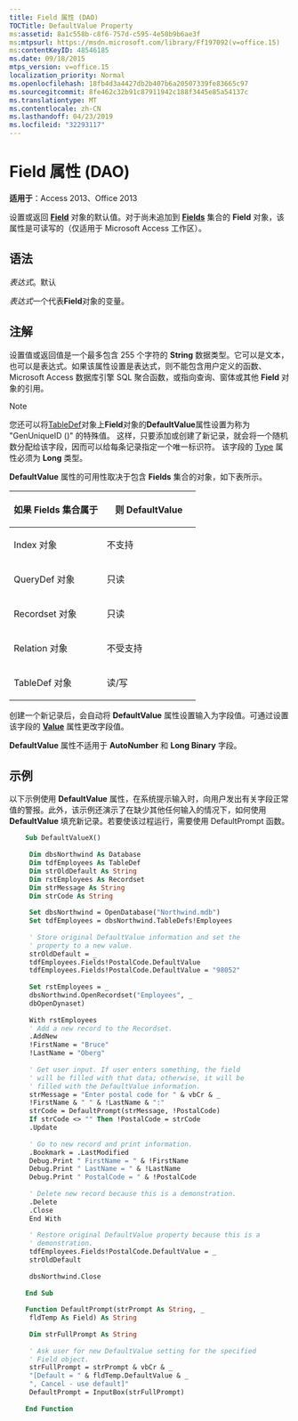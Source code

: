 ```yaml
---
title: Field 属性 (DAO)
TOCTitle: DefaultValue Property
ms:assetid: 8a1c558b-c8f6-757d-c595-4e50b9b6ae3f
ms:mtpsurl: https://msdn.microsoft.com/library/Ff197092(v=office.15)
ms:contentKeyID: 48546185
ms.date: 09/18/2015
mtps_version: v=office.15
localization_priority: Normal
ms.openlocfilehash: 18fb4d3a4427db2b407b6a20507339fe83665c97
ms.sourcegitcommit: 8fe462c32b91c87911942c188f3445e85a54137c
ms.translationtype: MT
ms.contentlocale: zh-CN
ms.lasthandoff: 04/23/2019
ms.locfileid: "32293117"
---
```

# <a name="fielddefaultvalue-property-dao"></a>Field 属性 (DAO)


**适用于**：Access 2013、Office 2013


设置或返回 **[Field](field-object-dao.md)** 对象的默认值。对于尚未追加到 [**Fields**](fields-collection-dao.md) 集合的 **Field** 对象，该属性是可读写的（仅适用于 Microsoft Access 工作区）。

## <a name="syntax"></a>语法

*表达式*。默认

*表达式*一个代表**Field**对象的变量。

## <a name="remarks"></a>注解

设置值或返回值是一个最多包含 255 个字符的 **String** 数据类型。它可以是文本，也可以是表达式。如果该属性设置是表达式，则不能包含用户定义的函数、Microsoft Access 数据库引擎 SQL 聚合函数，或指向查询、窗体或其他 **Field** 对象的引用。


> [!NOTE]
> 您还可以将[TableDef](tabledef-object-dao.md)对象上**Field**对象的**DefaultValue**属性设置为称为 "GenUniqueID ()" 的特殊值。 这样，只要添加或创建了新记录，就会将一个随机数分配给该字段，因而可以给每条记录指定一个唯一标识符。 该字段的 [Type](field-type-property-dao.md) 属性必须为 **Long** 类型。


**DefaultValue** 属性的可用性取决于包含 **Fields** 集合的对象，如下表所示。

<table>
<colgroup>
<col style="width: 50%" />
<col style="width: 50%" />
</colgroup>
<thead>
<tr class="header">
<th><p>如果 Fields 集合属于</p></th>
<th><p>则 DefaultValue</p></th>
</tr>
</thead>
<tbody>
<tr class="odd">
<td><p>Index 对象</p></td>
<td><p>不支持</p></td>
</tr>
<tr class="even">
<td><p>QueryDef 对象</p></td>
<td><p>只读</p></td>
</tr>
<tr class="odd">
<td><p>Recordset 对象</p></td>
<td><p>只读</p></td>
</tr>
<tr class="even">
<td><p>Relation 对象</p></td>
<td><p>不受支持</p></td>
</tr>
<tr class="odd">
<td><p>TableDef 对象</p></td>
<td><p>读/写</p></td>
</tr>
</tbody>
</table>


创建一个新记录后，会自动将 **DefaultValue** 属性设置输入为字段值。可通过设置该字段的 **[Value](field-value-property-dao.md)** 属性更改字段值。

**DefaultValue** 属性不适用于 **AutoNumber** 和 **Long Binary** 字段。

## <a name="example"></a>示例

以下示例使用 **DefaultValue** 属性，在系统提示输入时，向用户发出有关字段正常值的警报。此外，该示例还演示了在缺少其他任何输入的情况下，如何使用 **DefaultValue** 填充新记录。若要使该过程运行，需要使用 DefaultPrompt 函数。

```vb
    Sub DefaultValueX() 
     
     Dim dbsNorthwind As Database 
     Dim tdfEmployees As TableDef 
     Dim strOldDefault As String 
     Dim rstEmployees As Recordset 
     Dim strMessage As String 
     Dim strCode As String 
     
     Set dbsNorthwind = OpenDatabase("Northwind.mdb") 
     Set tdfEmployees = dbsNorthwind.TableDefs!Employees 
     
     ' Store original DefaultValue information and set the 
     ' property to a new value. 
     strOldDefault = _ 
     tdfEmployees.Fields!PostalCode.DefaultValue 
     tdfEmployees.Fields!PostalCode.DefaultValue = "98052" 
     
     Set rstEmployees = _ 
     dbsNorthwind.OpenRecordset("Employees", _ 
     dbOpenDynaset) 
     
     With rstEmployees 
     ' Add a new record to the Recordset. 
     .AddNew 
     !FirstName = "Bruce" 
     !LastName = "Oberg" 
     
     ' Get user input. If user enters something, the field 
     ' will be filled with that data; otherwise, it will be 
     ' filled with the DefaultValue information. 
     strMessage = "Enter postal code for " & vbCr & _ 
     !FirstName & " " & !LastName & ":" 
     strCode = DefaultPrompt(strMessage, !PostalCode) 
     If strCode <> "" Then !PostalCode = strCode 
     .Update 
     
     ' Go to new record and print information. 
     .Bookmark = .LastModified 
     Debug.Print " FirstName = " & !FirstName 
     Debug.Print " LastName = " & !LastName 
     Debug.Print " PostalCode = " & !PostalCode 
     
     ' Delete new record because this is a demonstration. 
     .Delete 
     .Close 
     End With 
     
     ' Restore original DefaultValue property because this is a 
     ' demonstration. 
     tdfEmployees.Fields!PostalCode.DefaultValue = _ 
     strOldDefault 
     
     dbsNorthwind.Close 
     
    End Sub 
     
    Function DefaultPrompt(strPrompt As String, _ 
     fldTemp As Field) As String 
     
     Dim strFullPrompt As String 
     
     ' Ask user for new DefaultValue setting for the specified 
     ' Field object. 
     strFullPrompt = strPrompt & vbCr & _ 
     "[Default = " & fldTemp.DefaultValue & _ 
     ", Cancel - use default]" 
     DefaultPrompt = InputBox(strFullPrompt) 
     
    End Function
```
